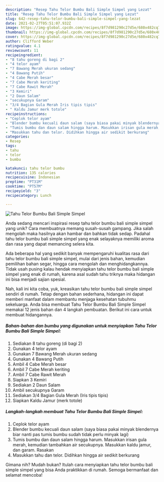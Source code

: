 ```yaml
---
description: "Resep Tahu Telor Bumbu Bali Simple Simpel yang Lezat"
title: "Resep Tahu Telor Bumbu Bali Simple Simpel yang Lezat"
slug: 642-resep-tahu-telor-bumbu-bali-simple-simpel-yang-lezat
date: 2021-02-27T05:51:07.932Z
image: https://img-global.cpcdn.com/recipes/8f7d981290c27d5e/680x482cq70/tahu-telor-bumbu-bali-simple-simpel-foto-resep-utama.jpg
thumbnail: https://img-global.cpcdn.com/recipes/8f7d981290c27d5e/680x482cq70/tahu-telor-bumbu-bali-simple-simpel-foto-resep-utama.jpg
cover: https://img-global.cpcdn.com/recipes/8f7d981290c27d5e/680x482cq70/tahu-telor-bumbu-bali-simple-simpel-foto-resep-utama.jpg
author: Clifford Weber
ratingvalue: 4.1
reviewcount: 11
recipeingredient:
- "8 tahu goreng di bagi 2"
- "4 telor ayam"
- "7 Bawang Merah ukuran sedang"
- "4 Bawang Putih"
- "4 Cabe Merah besar"
- "7 Cabe Merah keriting"
- "7 Cabe Rawit Merah"
- "3 Kemiri"
- "2 Daun Salam"
- "secukupnya Garam"
- "3/4 Bagian Gula Merah Iris tipis tipis"
- " Kaldu Jamur merk totole"
recipeinstructions:
- "Ceplok telor ayam"
- "Blender bumbu kecuali daun salam (saya biasa pakai minyak blendernya biar nanti pas tumis bumbu sudah tidak perlu minyak lagi)"
- "Tumis bumbu dan daun salam hingga harum. Masukkan irisan gula merah, kemudian tambahkan air secukupnya. Masukkan kaldu jamur, dan garam. Rasakan"
- "Masukkan tahu dan telor. Didihkan hingga air sedikit berkurang"
categories:
- Resep
tags:
- tahu
- telor
- bumbu

katakunci: tahu telor bumbu 
nutrition: 135 calories
recipecuisine: Indonesian
preptime: "PT31M"
cooktime: "PT57M"
recipeyield: "3"
recipecategory: Lunch

---
```



![Tahu Telor Bumbu Bali Simple Simpel](https://img-global.cpcdn.com/recipes/8f7d981290c27d5e/680x482cq70/tahu-telor-bumbu-bali-simple-simpel-foto-resep-utama.jpg)

Anda sedang mencari inspirasi resep tahu telor bumbu bali simple simpel yang unik? Cara membuatnya memang susah-susah gampang. Jika salah mengolah maka hasilnya akan hambar dan bahkan tidak sedap. Padahal tahu telor bumbu bali simple simpel yang enak selayaknya memiliki aroma dan rasa yang dapat memancing selera kita.

Ada beberapa hal yang sedikit banyak mempengaruhi kualitas rasa dari tahu telor bumbu bali simple simpel, mulai dari jenis bahan, kemudian pemilihan bahan segar, hingga cara mengolah dan menghidangkannya. Tidak usah pusing kalau hendak menyiapkan tahu telor bumbu bali simple simpel yang enak di rumah, karena asal sudah tahu triknya maka hidangan ini bisa menjadi sajian spesial.




Nah, kali ini kita coba, yuk, kreasikan tahu telor bumbu bali simple simpel sendiri di rumah. Tetap dengan bahan sederhana, hidangan ini dapat memberi manfaat dalam membantu menjaga kesehatan tubuhmu sekeluarga. Anda bisa membuat Tahu Telor Bumbu Bali Simple Simpel memakai 12 jenis bahan dan 4 langkah pembuatan. Berikut ini cara untuk membuat hidangannya.

<!--inarticleads1-->

##### Bahan-bahan dan bumbu yang digunakan untuk menyiapkan Tahu Telor Bumbu Bali Simple Simpel:

1. Sediakan 8 tahu goreng (di bagi 2)
1. Gunakan 4 telor ayam
1. Gunakan 7 Bawang Merah ukuran sedang
1. Gunakan 4 Bawang Putih
1. Ambil 4 Cabe Merah besar
1. Ambil 7 Cabe Merah keriting
1. Ambil 7 Cabe Rawit Merah
1. Siapkan 3 Kemiri
1. Sediakan 2 Daun Salam
1. Ambil secukupnya Garam
1. Sediakan 3/4 Bagian Gula Merah (Iris tipis tipis)
1. Siapkan  Kaldu Jamur (merk totole)




<!--inarticleads2-->

##### Langkah-langkah membuat Tahu Telor Bumbu Bali Simple Simpel:

1. Ceplok telor ayam
1. Blender bumbu kecuali daun salam (saya biasa pakai minyak blendernya biar nanti pas tumis bumbu sudah tidak perlu minyak lagi)
1. Tumis bumbu dan daun salam hingga harum. Masukkan irisan gula merah, kemudian tambahkan air secukupnya. Masukkan kaldu jamur, dan garam. Rasakan
1. Masukkan tahu dan telor. Didihkan hingga air sedikit berkurang




Gimana nih? Mudah bukan? Itulah cara menyiapkan tahu telor bumbu bali simple simpel yang bisa Anda praktikkan di rumah. Semoga bermanfaat dan selamat mencoba!
